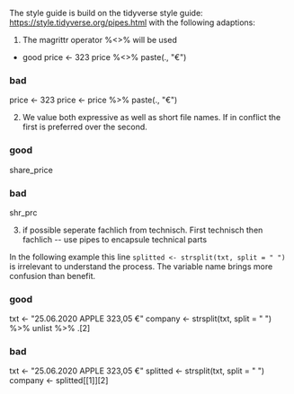 The style guide is build on the tidyverse style guide: https://style.tidyverse.org/pipes.html with the following adaptions:

1) The magrittr operator %<>% will be used

- good
price <- 323
price %<>% paste(., "€")

### bad
price <- 323
price <- price %>% paste(., "€")


2) We value both expressive as well as short file names. If in conflict the first is preferred over the second.

### good 
share_price

### bad
shr_prc

3) if possible seperate fachlich from technisch. First technisch then fachlich
  -- use pipes to encapsule technical parts 

In the following example this line `splitted <- strsplit(txt, split = " ")` is irrelevant to understand the process. The variable name brings
more confusion than benefit.

### good
txt <- "25.06.2020 APPLE 323,05 €"
company <- strsplit(txt, split = " ") %>% 
  unlist %>% 
  .[2]

### bad
txt <- "25.06.2020 APPLE 323,05 €"
splitted <- strsplit(txt, split = " ")
company <- splitted[[1]][2]

